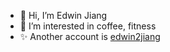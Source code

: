 - 👋 Hi, I’m Edwin Jiang
- 👀 I’m interested in coffee, fitness
- ✨ Another account is [edwin2jiang](https://github.com/edwin2jiang)

<!---
weiwei-jiang08/weiwei-jiang08 is a ✨ special ✨ repository because its `README.md` (this file) appears on your GitHub profile.
You can click the Preview link to take a look at your changes.
--->

